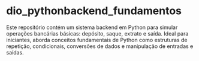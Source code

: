 # dio_pythonbackend_fundamentos
Este repositório contém um sistema backend em Python para simular operações bancárias básicas: depósito, saque, extrato e saída. Ideal para iniciantes, aborda conceitos fundamentais de Python como estruturas de repetição, condicionais, conversões de dados e manipulação de entradas e saídas. 
